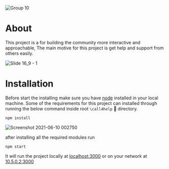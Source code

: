 

![Group 10](https://user-images.githubusercontent.com/43869046/121190675-e8191f00-c888-11eb-931d-d78881681caa.png)
# About
This project is a for building the community more interactive and approachable, The main motive for this project is get help and support from others easily.

![Slide 16_9 - 1](https://user-images.githubusercontent.com/43869046/124286981-22ff3180-db6d-11eb-8cef-c8a2ff638b12.png)

# Installation
Before start the installing make sure you have [node](https://nodejs.org/en/) installed in your local machine.
Some of the requirements for this project can installed through running the below command inside root `\call4help` 📂 directory.
```shell
npm install 
```

![Screenshot 2021-06-10 002750](https://user-images.githubusercontent.com/43869046/121412903-cbf9a880-c982-11eb-9763-ce93b96b0bf5.png)


after installing all the required modules run
```shell
npm start
```
It will run the project locally at [localhost:3000](http://localhost:3000) or on your network at [10.5.0.2:3000](http://10.5.0.2:3000)

